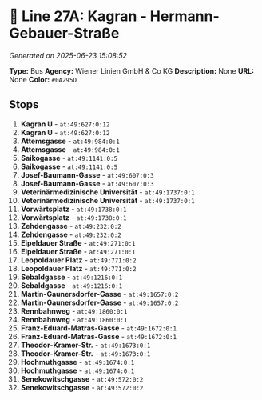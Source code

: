# 🚌 Line 27A: Kagran - Hermann-Gebauer-Straße

*Generated on 2025-06-23 15:08:52*

**Type:** Bus
**Agency:** Wiener Linien GmbH & Co KG
**Description:** None
**URL:** None
**Color:** `#0A295D`

## Stops

1. **Kagran U** - `at:49:627:0:12`
2. **Kagran U** - `at:49:627:0:12`
3. **Attemsgasse** - `at:49:984:0:1`
4. **Attemsgasse** - `at:49:984:0:1`
5. **Saikogasse** - `at:49:1141:0:5`
6. **Saikogasse** - `at:49:1141:0:5`
7. **Josef-Baumann-Gasse** - `at:49:607:0:3`
8. **Josef-Baumann-Gasse** - `at:49:607:0:3`
9. **Veterinärmedizinische Universität** - `at:49:1737:0:1`
10. **Veterinärmedizinische Universität** - `at:49:1737:0:1`
11. **Vorwärtsplatz** - `at:49:1738:0:1`
12. **Vorwärtsplatz** - `at:49:1738:0:1`
13. **Zehdengasse** - `at:49:232:0:2`
14. **Zehdengasse** - `at:49:232:0:2`
15. **Eipeldauer Straße** - `at:49:271:0:1`
16. **Eipeldauer Straße** - `at:49:271:0:1`
17. **Leopoldauer Platz** - `at:49:771:0:2`
18. **Leopoldauer Platz** - `at:49:771:0:2`
19. **Sebaldgasse** - `at:49:1216:0:1`
20. **Sebaldgasse** - `at:49:1216:0:1`
21. **Martin-Gaunersdorfer-Gasse** - `at:49:1657:0:2`
22. **Martin-Gaunersdorfer-Gasse** - `at:49:1657:0:2`
23. **Rennbahnweg** - `at:49:1860:0:1`
24. **Rennbahnweg** - `at:49:1860:0:1`
25. **Franz-Eduard-Matras-Gasse** - `at:49:1672:0:1`
26. **Franz-Eduard-Matras-Gasse** - `at:49:1672:0:1`
27. **Theodor-Kramer-Str.** - `at:49:1673:0:1`
28. **Theodor-Kramer-Str.** - `at:49:1673:0:1`
29. **Hochmuthgasse** - `at:49:1674:0:1`
30. **Hochmuthgasse** - `at:49:1674:0:1`
31. **Senekowitschgasse** - `at:49:572:0:2`
32. **Senekowitschgasse** - `at:49:572:0:2`